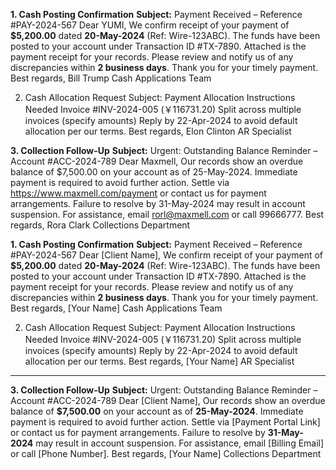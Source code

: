 **1. Cash Posting Confirmation**
**Subject:** Payment Received – Reference #PAY-2024-567
Dear YUMI,
We confirm receipt of your payment of **$5,200.00** dated **20-May-2024** (Ref: Wire-123ABC). The funds have been posted to your account under Transaction ID #TX-7890.
Attached is the payment receipt for your records. Please review and notify us of any discrepancies within **2 business days**.
Thank you for your timely payment.
Best regards,
Bill Trump
Cash Applications Team



2. Cash Allocation Request
Subject: Payment Allocation Instructions Needed
    Invoice #INV-2024-005 (￥116731.20)
    Split across multiple invoices (specify amounts)
    Reply by 22-Apr-2024 to avoid default allocation per our terms.
    Best regards,
    Elon Clinton
    AR Specialist




**3. Collection Follow-Up**
**Subject:** Urgent: Outstanding Balance Reminder – Account #ACC-2024-789
Dear Maxmell,
Our records show an overdue balance of $7,500.00 on your account as of 25-May-2024. Immediate payment is required to avoid further action.
Settle via https://www.maxmell.com/payment or contact us for payment arrangements. Failure to resolve by 31-May-2024 may result in account suspension.
For assistance, email rorl@maxmell.com or call 99666777.
Best regards,
Rora Clark
Collections Department











**1. Cash Posting Confirmation**
**Subject:** Payment Received – Reference #PAY-2024-567
Dear [Client Name],
We confirm receipt of your payment of **$5,200.00** dated **20-May-2024** (Ref: Wire-123ABC). The funds have been posted to your account under Transaction ID #TX-7890.
Attached is the payment receipt for your records. Please review and notify us of any discrepancies within **2 business days**.
Thank you for your timely payment.
Best regards,
[Your Name]
Cash Applications Team



2. Cash Allocation Request
Subject: Payment Allocation Instructions Needed
    Invoice #INV-2024-005 (￥116731.20)
    Split across multiple invoices (specify amounts)
    Reply by 22-Apr-2024 to avoid default allocation per our terms.
    Best regards,
    [Your Name]
    AR Specialist
---



**3. Collection Follow-Up**
**Subject:** Urgent: Outstanding Balance Reminder – Account #ACC-2024-789
Dear [Client Name],
Our records show an overdue balance of **$7,500.00** on your account as of **25-May-2024**. Immediate payment is required to avoid further action.
Settle via [Payment Portal Link] or contact us for payment arrangements. Failure to resolve by **31-May-2024** may result in account suspension.
For assistance, email [Billing Email] or call [Phone Number].
Best regards,
[Your Name]
Collections Department

